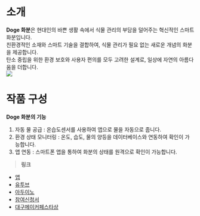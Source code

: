 # 소개
**Doge 화분**은 현대인의 바쁜 생활 속에서 식물 관리의 부담을 덜어주는 혁신적인 스마트 화분입니다.  
친환경적인 소재와 스마트 기술을 결합하여, 식물 관리가 필요 없는 새로운 개념의 화분을 제공합니다.  
탄소 중립을 위한 환경 보호와 사용자 편의를 모두 고려한 설계로, 일상에 자연의 아름다움을 더합니다.
<br>
<img src = "https://github.com/BAIKJUWON/The-2nd-Daegu-Maker-Festa/blob/main/image/COIN.jpg?raw=True">
<br>

# 작품 구성
**Doge 화분의 기능**
1. 자동 물 공급 : 온습도센서를 사용하여 앱으로 물을 자동으로 줍니다.
2. 환경 상태 모니터링 : 온도, 습도, 물의 양등을 데이터베이스와 연동하여 확인이 가능합니다.
3. 앱 연동 : 스마트폰 앱을 통하여 화분의 상태를 원격으로 확인이 가능합니다.
> __링크__
- [앱](https://github.com/BAIKJUWON/The-2nd-Daegu-Maker-Festa/blob/main/flowerpot.apk)
- [유투브](https://www.youtube.com/watch?v=P0Hf3BYsYAo)
- [아두이노](https://github.com/BAIKJUWON/The-2nd-Daegu-Maker-Festa/blob/main/LASTCODE.ino)
- [참여신청서](https://github.com/BAIKJUWON/The-2nd-Daegu-Maker-Festa/tree/main/참여신청서)
- [대구메이커페스타상](https://github.com/BAIKJUWON/The-2nd-Daegu-Maker-Festa/blob/main/대구메이커페스타상.png)

